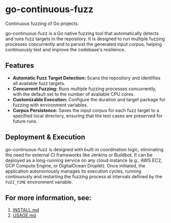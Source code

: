 # go-continuous-fuzz

Continuous fuzzing of Go projects.

go-continuous-fuzz is a Go native fuzzing tool that automatically detects and runs fuzz targets in the repository. It is designed to run multiple fuzzing processes concurrently and to persist the generated input corpus, helping continuously test and improve the codebase's resilience.

## Features

- **Automatic Fuzz Target Detection:** Scans the repository and identifies all available fuzz targets.
- **Concurrent Fuzzing:** Runs multiple fuzzing processes concurrently, with the default set to the number of available CPU cores.
- **Customizable Execution:** Configure the duration and target package for fuzzing with environment variables.
- **Corpus Persistence:** Saves the input corpus for each fuzz target to a specified local directory, ensuring that the test cases are preserved for future runs.

## Deployment & Execution

go-continuous-fuzz is designed with built-in coordination logic, eliminating the need for external CI frameworks like Jenkins or Buildbot. It can be deployed as a long-running service on any cloud instance (e.g., AWS EC2, GCP Compute Engine, or DigitalOcean Droplet). Once initiated, the application autonomously manages its execution cycles, running continuously and restarting the fuzzing process at intervals defined by the `FUZZ_TIME` environment variable.

## For more information, see:

1. [INSTALL.md](docs/INSTALL.md)
2. [USAGE.md](docs/USAGE.md)

